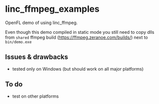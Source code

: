 linc_ffmpeg_examples
=============

OpenFL demo of using linc_ffmpeg.

Even though this demo compiled in static mode you still need to copy dlls from `shared` ffmpeg build (https://ffmpeg.zeranoe.com/builds/) next to `bin/demo.exe`

## Issues & drawbacks

* tested only on Windows (but should work on all major platforms)

## To do

* test on other platforms
